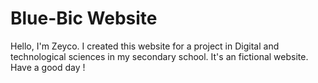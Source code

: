 # Blue-Bic Website
Hello, I'm Zeyco. I created this website for a project in Digital and technological sciences in my secondary school. It's an fictional website. Have a good day !
